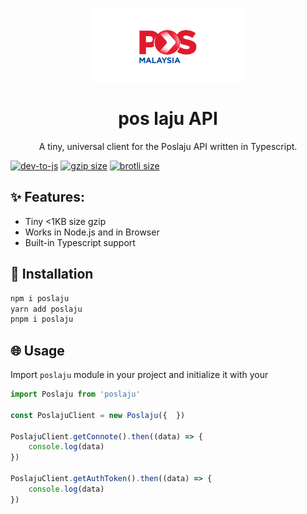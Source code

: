 <p align="center">
<img src="assets/pos-malaysia.png" width="250" alt="dev-to-js">
</p>
<h1 align="center">
pos laju API
</h1>
<p align="center">
A tiny, universal client for the Poslaju API written in Typescript.
</p>

<div> 
<a href="https://www.npmjs.com/package/dev-to-js"><img src="https://img.shields.io/npm/v/dev-to-js" alt="dev-to-js"></a>
<a href="https://unpkg.com/dev-to-js"><img src="https://img.badgesize.io/https://unpkg.com/dev-to-js@0.1.1/dist/index.js?compression=gzip" alt="gzip size"></a>
<a href="https://unpkg.com/dev-to-js"><img src="https://img.badgesize.io/https://unpkg.com/dev-to-js@0.1.1/dist/index.js?compression=brotli" alt="brotli size"></a>
</div>

## ✨ Features:
- Tiny <1KB size gzip
- Works in Node.js and in Browser
- Built-in Typescript support

## 🔧 Installation

```bash
npm i poslaju
yarn add poslaju
pnpm i poslaju
```

## 🌐 Usage

Import `poslaju` module in your project and initialize it with your 

```js
import Poslaju from 'poslaju'

const PoslajuClient = new Poslaju({  })

PoslajuClient.getConnote().then((data) => {
    console.log(data)
})

PoslajuClient.getAuthToken().then((data) => {
    console.log(data)
})
```






